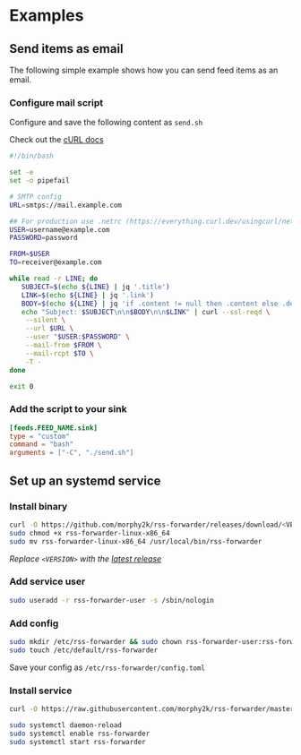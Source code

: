 # Examples

## Send items as email

The following simple example shows how you can send feed items as an email.

### Configure mail script

Configure and save the following content as `send.sh`

Check out the [cURL docs](https://everything.curl.dev/usingcurl/smtp)

```BASH
#!/bin/bash

set -e
set -o pipefail

# SMTP config
URL=smtps://mail.example.com

## For production use .netrc (https://everything.curl.dev/usingcurl/netrc)
USER=username@example.com
PASSWORD=password

FROM=$USER
TO=receiver@example.com

while read -r LINE; do
   SUBJECT=$(echo ${LINE} | jq '.title')
   LINK=$(echo ${LINE} | jq '.link')
   BODY=$(echo ${LINE} | jq 'if .content != null then .content else .description end')
   echo "Subject: $SUBJECT\n\n$BODY\n\n$LINK" | curl --ssl-reqd \
    --silent \
    --url $URL \
    --user "$USER:$PASSWORD" \
    --mail-from $FROM \
    --mail-rcpt $TO \
    -T -
done

exit 0
```

### Add the script to your sink

```TOML
[feeds.FEED_NAME.sink]
type = "custom"
command = "bash"
arguments = ["-C", "./send.sh"]
```

## Set up an systemd service

### Install binary

```BASH
curl -O https://github.com/morphy2k/rss-forwarder/releases/download/<VERSION>/rss-forwarder-linux-x86_64
sudo chmod +x rss-forwarder-linux-x86_64
sudo mv rss-forwarder-linux-x86_64 /usr/local/bin/rss-forwarder
```

*Replace `<VERSION>` with the [latest release](https://github.com/morphy2k/rss-forwarder/releases/latest)*

### Add service user

```BASH
sudo useradd -r rss-forwarder-user -s /sbin/nologin
```

### Add config

```BASH
sudo mkdir /etc/rss-forwarder && sudo chown rss-forwarder-user:rss-forwarder-user /etc/rss-forwarder
sudo touch /etc/default/rss-forwarder
```

Save your config as `/etc/rss-forwarder/config.toml`

### Install service

```BASH
curl -O https://raw.githubusercontent.com/morphy2k/rss-forwarder/master/example/rss-forwarder.service && sudo mv rss-forwarder.service /etc/systemd/system
```

```BASH
sudo systemctl daemon-reload
sudo systemctl enable rss-forwarder
sudo systemctl start rss-forwarder
```
